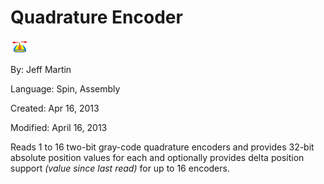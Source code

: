 # Quadrature Encoder

![logo_icon.gif](logo_icon.gif)

By: Jeff Martin

Language: Spin, Assembly

Created: Apr 16, 2013

Modified: April 16, 2013

Reads 1 to 16 two-bit gray-code quadrature encoders and provides 32-bit absolute position values for each and optionally provides delta position support _(value since last read)_ for up to 16 encoders.
